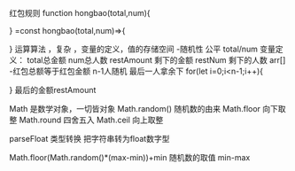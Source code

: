 红包规则
function hongbao(total,num){

}
=const hongbao(total,num)=>{
    
}
运算算法 ，复杂 ，变量的定义，值的存储空间
-随机性
公平 total/num
变量定义：
total总金额 num总人数
restAmount 剩下的金额
restNum 剩下的人数
arr[]
-红包总额等于红包金额
n-1人随机 最后一人拿余下
for(let i=0;i<n-1;i++){

}
最后的金额restAmount


Math 是数学对象，一切皆对象
Math.random()  随机数的由来
Math.floor  向下取整
Math.round  四舍五入
Math.ceil   向上取整

parseFloat  类型转换  把字符串转为float数字型

Math.floor(Math.random()*(max-min))+min   随机数的取值   min-max